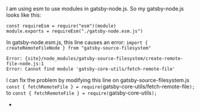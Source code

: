 I am using esm to use modules in gatsby-node.js. So my gatsby-node.js looks like this:

```
const requireEsm = require("esm")(module)
module.exports = requireEsm("./gatsby-node.esm.js")
```

In gatsby-node.esm.js, this line causes an error:
`import { createRemoteFileNode } from "gatsby-source-filesystem"`

```
Error: {site}/node_modules/gatsby-source-filesystem/create-remote-file-node.js:1
Error: Cannot find module 'gatsby-core-utils/fetch-remote-file'
```

I can fix the problem by modifying this line on gatsby-source-filesystem.js
`const { fetchRemoteFile } = require(`gatsby-core-utils/fetch-remote-file`);`
to
`const { fetchRemoteFile } = require(`gatsby-core-utils`);`

-
